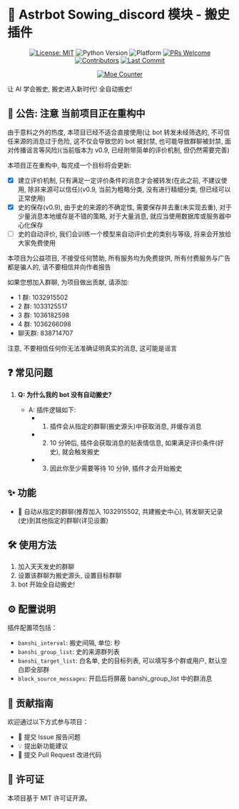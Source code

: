 # 🤖 Astrbot Sowing_discord 模块 - 搬史插件

<div align="center">

[![License: MIT](https://img.shields.io/badge/License-MIT-blue.svg)](https://opensource.org/licenses/MIT)
![Python Version](https://img.shields.io/badge/Python-3.10.14%2B-blue)
![Platform](https://img.shields.io/badge/Platform-Windows%20%7C%20Linux%20%7C%20macOS-lightgrey)
[![PRs Welcome](https://img.shields.io/badge/PRs-Welcome-brightgreen)](CONTRIBUTING.md)
[![Contributors](https://img.shields.io/github/contributors/anka-afk/astrbot_plugin_meme_manager?color=green)](https://github.com/anka-afk/astrbot_plugin_meme_manager/graphs/contributors)
[![Last Commit](https://img.shields.io/github/last-commit/anka-afk/astrbot_plugin_meme_manager)](https://github.com/anka-afk/astrbot_plugin_meme_manager/commits/main)

</div>

<div align="center">

[![Moe Counter](https://count.getloli.com/get/@GalChat?theme=moebooru)](https://github.com/anka-afk/astrbot_sowing_discord)

</div>

让 AI 学会搬史, 搬史进入新时代! 全自动搬史!

## 📢 公告: 注意 当前项目正在重构中

由于意料之外的热度, 本项目已经不适合直接使用(让 bot 转发未经筛选的, 不可信任来源的消息过于危险, 这不仅会导致您的 bot 被封禁, 也可能导致群聊被封禁, 面对传播谣言等风险)(当前版本为 v0.9, 已经附带简单的评价机制, 但仍然需要完善)

本项目正在重构中, 每完成一个目标将会更新:

- [x] 建立评价机制, 只有满足一定评价条件的消息才会被转发(在此之前, 不建议使用, 除非来源可以信任)(v0.9, 当前为粗略分类, 没有进行精细分类, 但已经可以正常使用)
- [x] 史的保存(v0.9), 由于史的来源的不确定性, 需要保存并去重(未实现去重), 对于少量消息本地缓存是不错的策略, 对于大量消息, 就应当使用数据库或服务器中心化保存
- [ ] 史的自动评价, 我们会训练一个模型来自动评价史的类别与等级, 将来会开放给大家免费使用

本项目为公益项目, 不接受任何赞助, 所有服务均为免费提供, 所有付费服务与广告都是骗人的, 请不要相信并向作者报告

如果您想加入群聊, 为项目做出贡献, 请添加:

- 1 群: 1032915502
- 2 群: 1033125517
- 3 群: 1036182598
- 4 群: 1036266098
- 聊天群: 838714707

注意, 不要相信任何你无法准确证明真实的消息, 这可能是谣言

## ❓ 常见问题

1. **Q: 为什么我的 bot 没有自动搬史?**

   - A: 插件逻辑如下:
     - 1. 插件会从指定的群聊(搬史源头)中获取消息, 并缓存消息
     - 2. 10 分钟后, 插件会获取消息的贴表情信息, 如果满足评价条件(好史), 就会触发搬史
     - 3. 因此你至少需要等待 10 分钟, 插件才会开始搬史

## ✨ 功能

- 🚫 自动从指定的群聊(推荐加入 1032915502, 共建搬史中心), 转发聊天记录(史)到其他指定的群聊(详见设置)

## 🛠️ 使用方法

1. 加入天天发史的群聊
2. 设置该群聊为搬史源头, 设置目标群聊
3. bot 开始全自动搬史!

## ⚙️ 配置说明

插件配置项包括：

- `banshi_interval`: 搬史间隔, 单位: 秒
- `banshi_group_list`: 史的来源群列表
- `banshi_target_list`: 白名单, 史的目标列表, 可以填写多个群或用户, 默认空白即全部群
- `block_source_messages`: 开启后将屏蔽 banshi_group_list 中的群消息

## 👥 贡献指南

欢迎通过以下方式参与项目：

- 🐛 提交 Issue 报告问题
- 💡 提出新功能建议
- 🔧 提交 Pull Request 改进代码

## 📄 许可证

本项目基于 MIT 许可证开源。

